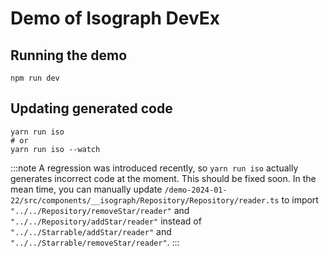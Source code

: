 # Demo of Isograph DevEx

## Running the demo

```
npm run dev
```

## Updating generated code

```
yarn run iso
# or
yarn run iso --watch
```

:::note
A regression was introduced recently, so `yarn run iso` actually generates incorrect code at the moment. This should be fixed soon. In the mean time, you can manually update `/demo-2024-01-22/src/components/__isograph/Repository/Repository/reader.ts` to import `"../../Repository/removeStar/reader"` and `"../../Repository/addStar/reader"` instead of `"../../Starrable/addStar/reader"` and `"../../Starrable/removeStar/reader"`.
:::
